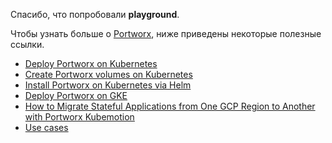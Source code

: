 Спасибо, что попробовали **playground**.

Чтобы узнать больше о [Portworx](https://portworx.com/), ниже приведены некоторые полезные ссылки.
- [Deploy Portworx on Kubernetes](https://docs.portworx.com/scheduler/kubernetes/install.html)
- [Create Portworx volumes on Kubernetes](https://docs.portworx.com/scheduler/kubernetes/dynamic-provisioning.html)
- [Install Portworx on Kubernetes via Helm](https://docs.portworx.com/portworx-install-with-kubernetes/install-px-helm/)
- [Deploy Portworx on GKE](https://docs.portworx.com/scheduler/kubernetes/gke.html)
- [How to Migrate Stateful Applications from One GCP Region to Another with Portworx Kubemotion](https://portworx.com/how-to-migrate-stateful-applications-from-one-gcp-region-to-another-with-portworx-kubemotion/)
- [Use cases](https://portworx.com/use-case/kubernetes-storage/)

